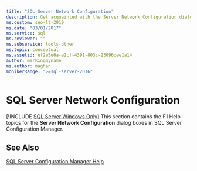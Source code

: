 ```yaml
---
title: "SQL Server Network Configuration"
description: Get acquainted with the Server Network Configuration dialog boxes in SQL Server Configuration Manager.
ms.custom: seo-lt-2019
ms.date: "03/01/2017"
ms.service: sql
ms.reviewer: ""
ms.subservice: tools-other
ms.topic: conceptual
ms.assetid: ef2e5e6a-e2cf-4391-803c-23096dee1a14
author: markingmyname
ms.author: maghan
monikerRange: ">=sql-server-2016"
---
```

# SQL Server Network Configuration
[!INCLUDE [SQL Server Windows Only](../../includes/applies-to-version/sql-windows-only.md)]
  This section contains the F1 Help topics for the **Server Network Configuration** dialog boxes in SQL Server Configuration Manager.  
  
## See Also  
 [SQL Server Configuration Manager Help](../../tools/configuration-manager/sql-server-configuration-manager-help.md)  
  
  
